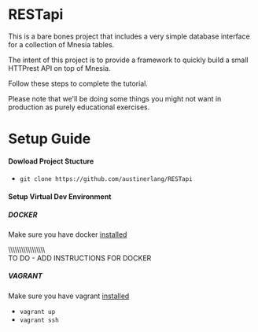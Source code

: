 RESTapi
=======
This is a bare bones project that includes a very simple database interface for a collection of Mnesia tables.

The intent of this project is to provide a framework to quickly build a small HTTPrest API on top of Mnesia.

Follow these steps to complete the tutorial.

Please note that we'll be doing some things you might not want in production as purely educational exercises.

Setup Guide
===========
#### Dowload Project Stucture

- `git clone https://github.com/austinerlang/RESTapi`

#### Setup Virtual Dev Environment

##### DOCKER

Make sure you have docker [installed](https://docs.docker.com/installation/)

\\\\\\\\\\\\\\\\\\\\\\\\\\\\\\\\\\\
TO DO - ADD INSTRUCTIONS FOR DOCKER

##### VAGRANT

Make sure you have vagrant [installed](http://docs.vagrantup.com/v2/installation/)

- `vagrant up`
- `vagrant ssh`

